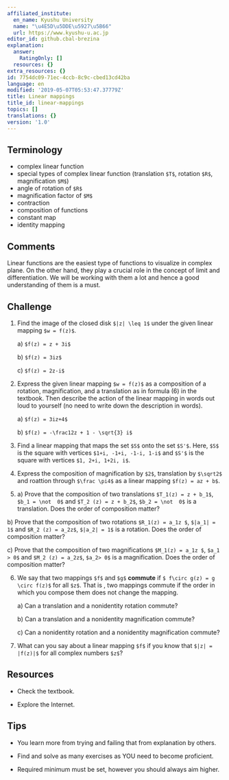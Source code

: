 ```yaml
---
affiliated_institute:
  en_name: Kyushu University
  name: "\u4E5D\u5DDE\u5927\u5B66"
  url: https://www.kyushu-u.ac.jp
editor_id: github.cbal-brezina
explanation:
  answer:
    RatingOnly: []
  resources: {}
extra_resources: {}
id: 7754dc09-71ec-4ccb-8c9c-cbed13cd42ba
language: en
modified: '2019-05-07T05:53:47.37779Z'
title: Linear mappings
title_id: linear-mappings
topics: []
translations: {}
version: '1.0'
---
```


## Terminology 
- complex linear function
- special types of complex linear function (translation `$T$`, rotation `$R$`, magnification `$M$`)
- angle of rotation of `$R$`
- magnification factor of `$M$`
- contraction
- composition of functions
- constant map
- identity mapping


## Comments

Linear functions are the easiest type of functions to visualize in complex plane. On the other hand, they play a crucial role in the concept of limit and differentiation. We will be working with them a lot and hence a good understanding of them is a must. 


## Challenge



1. Find the image of the closed disk `$|z| \leq 1$` under the given linear mapping `$w = f(z)$`.
    
    a) `$f(z) = z + 3i$`

    b) `$f(z) = 3iz$`
    
    c) `$f(z) = 2z-i$`

2. Express the given linear mapping `$w = f(z)$` as a composition of a rotation, magnification, and a translation as in formula (6) in the textbook. Then describe the action of the linear mapping in words out loud to yourself (no need to write down the description in words).

    a) `$f(z) = 3iz+4$`
    
    b) `$f(z) = -\frac12z + 1 - \sqrt{3} i$`
    



3. Find a linear mapping that maps the set `$S$` onto the set `$S'$`. Here, `$S$` is the square with vertices `$1+i, -1+i, -1-i, 1-i$` and `$S'$` is the square with vertices `$1, 2+i, 1+2i, i$`.
 

4. Express the  composition of magnification by `$2$`, translation by `$\sqrt2$` and roattion through `$\frac \pi4$` as a linear mapping `$f(z) = az + b$`.  

5. a) Prove that the composition of two translations `$T_1(z) = z + b_1$`, `$b_1 = \not  0$` and `$T_2 (z) = z + b_2$`, `$b_2 = \not  0$` is a translation. Does the order of composition matter?

 b) Prove that the composition of two rotations `$R_1(z) = a_1z $`, `$|a_1| = 1$` and `$R_2 (z) = a_2z$`, `$|a_2| = 1$` is a rotation. Does the order of composition matter? 

 c) Prove that the composition of two magnifications  `$M_1(z) = a_1z $`, `$a_1 > 0$` and `$M_2 (z) = a_2z$`, `$a_2> 0$` is a magnification. Does the order of composition matter? 

6. We say that two mappings `$f$` and `$g$` **commute** if `$ f\circ g(z) = g \circ f(z)$` for all `$z$`. That is , two mappings commute if the order in which you compose them does not change the mapping.

    a) Can a translation and a nonidentity rotation commute?

    b) Can a translation and a nonidentity magnification commute?
    
    c) Can a nonidentity rotation and a nonidentity magnification commute?


7. What can you say about a linear mapping `$f$` if you know that `$|z| = |f(z)|$` for all complex numbers `$z$`?



## Resources

- Check the textbook.

- Explore the Internet.



## Tips


- You learn more from trying and failing that from  explanation by others.

- Find and solve as many exercises as YOU need to become proficient.

- Required minimum must be set, however you should always aim higher.






